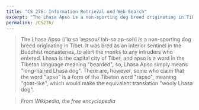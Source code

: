 ```yaml
---
title: "CS 276: Information Retrieval and Web Search"
excerpt: "The Lhasa Apso is a non-sporting dog breed originating in Tibet."
permalink: /CS276/
---
```


> The Lhasa Apso (/ˈlɑːsə ˈæpsoʊ/ lah-sə ap-soh) is a non-sporting dog breed originating in Tibet. It was bred as an interior sentinel in the Buddhist monasteries, to alert the monks to any intruders who entered. Lhasa is the capital city of Tibet, and apso is a word in the Tibetan language meaning "bearded", so, Lhasa Apso simply means "long-haired Lhasa dog". There are, however, some who claim that the word "apso" is a form of the Tibetan word "rapso", meaning "goat-like", which would make the equivalent translation "wooly Lhasa dog".

> <cite>From Wikipedia, the free encyclopedia</cite>
